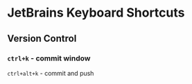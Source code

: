 # JetBrains Keyboard Shortcuts

## Version Control

### `ctrl+k` - commit window
`ctrl+alt+k` - commit and push
